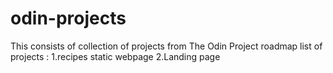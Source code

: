 # odin-projects 
This consists of collection of projects from The Odin Project roadmap
list of projects :
1.recipes static webpage
2.Landing page 
